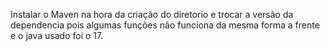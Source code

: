 Instalar o Maven na hora da criação do diretorio e trocar a versão da dependencia pois algumas funções não funciona da mesma forma a frente e o java usado foi o 17.
